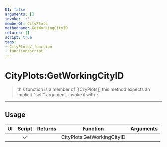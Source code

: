 ```yaml
---
UI: false
arguments: []
invoke: ':'
memberOf: CityPlots
methodname: GetWorkingCityID
returns: []
script: true
tags:
- CityPlots/_function
- function/script
---
```

# CityPlots:GetWorkingCityID
> this function is a member of [[CityPlots]]
> this method expects an implicit "self" argument. invoke it with `:`
-----
## Usage
|  UI | Script | Returns | Function | Arguments |
|:---:|:------:|-------:|:--------:|:---------|
| |✓||CityPlots:GetWorkingCityID||

